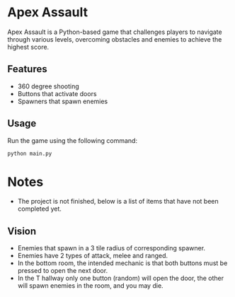 # Apex Assault

Apex Assault is a Python-based game that challenges players to navigate through various levels, overcoming obstacles and enemies to achieve the highest score.

## Features

- 360 degree shooting
- Buttons that activate doors
- Spawners that spawn enemies


## Usage

Run the game using the following command:
```bash
python main.py
```

# Notes

- The project is not finished, below is a list of items that have not been completed yet.


## Vision

- Enemies that spawn in a 3 tile radius of corresponding spawner.
- Enemies have 2 types of attack, melee and ranged.
- In the bottom room, the intended mechanic is that both buttons must be pressed to open the next door.
- In the T hallway only one button (random) will open the door, the other will spawn enemies in the room, and you may die.